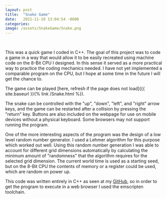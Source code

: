 ```yaml
---
layout: post
title:  "Snake Game"
date:   2021-11-10 13:04:54 -0600
categories:
image: /assets/SnakeGame/Snake.png
---
```


&nbsp;

This was a quick game I coded in C++. The goal of this project was to code a game in a way that would allow it to be easily recreated using machine code on the 8-Bit CPU I designed. In this sense it served as a more practical way to practice the coding mechanics needed. I have not yet implemented a comparable program on the CPU, but I hope at some time in the future I will get the chance to. 

The game can be played [here, refresh if the page does not load]({{ site.baseurl }}{% link /Snake.html %}). 

The snake can be controlled with the "up", "down", "left", and "right" arrow keys, and the game can be restarted after a collision by pressing the "return" key. Buttons are also included on the webpage for use on mobile devices without a physical keyboard. Some browsers may not support running the program.

One of the more interesting aspects of the program was the design of a low level random number generator. I used a Lehmer algorithm for this purpose which worked out well. Using this random number generation I was able to account for different grid dimensions automatically by calculating the minimum amount of "randomness" that the algorithm requires for the selected grid dimension. The current world time is used as a starting seed, but on the 8-Bit CPU the contents of memory or a register could be used, which are random on power up.

This code was written entirely in C++ as seen at my [GitHub][GitHub], so in order to get the program to execute in a web browser I used the emscripten toolchain.

[GitHub]: https://github.com/rstuerm/SnakeGame